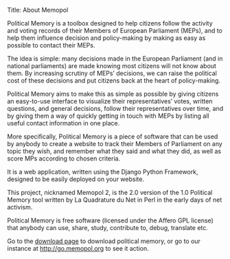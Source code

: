 Title: About Memopol

Political Memory is a toolbox designed to help citizens follow the activity and voting records of their Members of European Parliament (MEPs), and to help them influence decision and policy-making by making as easy as possible to contact their MEPs.

The idea is simple: many decisions made in the European Parliament (and in national parliaments) are made knowing most citizens will not know about them. By increasing scrutiny of MEPs’ decisions, we can raise the political cost of these decisions and put citizens back at the heart of policy-making.

Political Memory aims to make this as simple as possible by giving citizens an easy-to-use interface to visualize their representatives’ votes, written questions, and general decisions, follow their representatives over time, and by giving them a way of quickly getting in touch with MEPs by listing all useful contact information in one place.

More specifically, Political Memory is a piece of software that can be used by anybody to create a website to track their Members of Parliament on any topic they wish, and remember what they said and what they did, as well as score MPs according to chosen criteria.

It is a web application, written using the Django Python Framework, designed to be easily deployed on your website.

This project, nicknamed Memopol 2, is the 2.0 version of the 1.0 Political Memory tool written by La Quadrature du Net in Perl in the early days of net activism.

Political Memory is free software (licensed under the Affero GPL license) that anybody can use, share, study, contribute to, debug, translate etc.

Go to the <a href="/pages/download-install-instructions.html">download page</a> to download political memory, or go to our instance at http://go.memopol.org to see it action.
